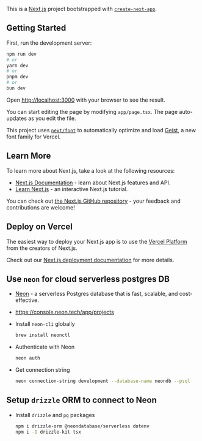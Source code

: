 This is a [Next.js](https://nextjs.org) project bootstrapped with [`create-next-app`](https://nextjs.org/docs/app/api-reference/cli/create-next-app).

## Getting Started

First, run the development server:

```bash
npm run dev
# or
yarn dev
# or
pnpm dev
# or
bun dev
```

Open [http://localhost:3000](http://localhost:3000) with your browser to see the result.

You can start editing the page by modifying `app/page.tsx`. The page auto-updates as you edit the file.

This project uses [`next/font`](https://nextjs.org/docs/app/building-your-application/optimizing/fonts) to automatically optimize and load [Geist](https://vercel.com/font), a new font family for Vercel.

## Learn More

To learn more about Next.js, take a look at the following resources:

- [Next.js Documentation](https://nextjs.org/docs) - learn about Next.js features and API.
- [Learn Next.js](https://nextjs.org/learn) - an interactive Next.js tutorial.

You can check out [the Next.js GitHub repository](https://github.com/vercel/next.js) - your feedback and contributions are welcome!

## Deploy on Vercel

The easiest way to deploy your Next.js app is to use the [Vercel Platform](https://vercel.com/new?utm_medium=default-template&filter=next.js&utm_source=create-next-app&utm_campaign=create-next-app-readme) from the creators of Next.js.

Check out our [Next.js deployment documentation](https://nextjs.org/docs/app/building-your-application/deploying) for more details.

## Use `neon` for cloud serverless postgres DB

- [Neon](https://neon.tech/) - a serverless Postgres database that is fast, scalable, and cost-effective.
- <https://console.neon.tech/app/projects>

- Install `neon-cli` globally

  ```bash
  brew install neonctl
  ```

- Authenticate with Neon

  ```bash
  neon auth
  ```

- Get connection string

  ```bash
  neon connection-string development --database-name neondb --psql
  ```

## Setup `drizzle` ORM to connect to Neon

- Install `drizzle` and `pg` packages

  ```bash
  npm i drizzle-orm @neondatabase/serverless dotenv
  npm i -D drizzle-kit tsx
  ```
